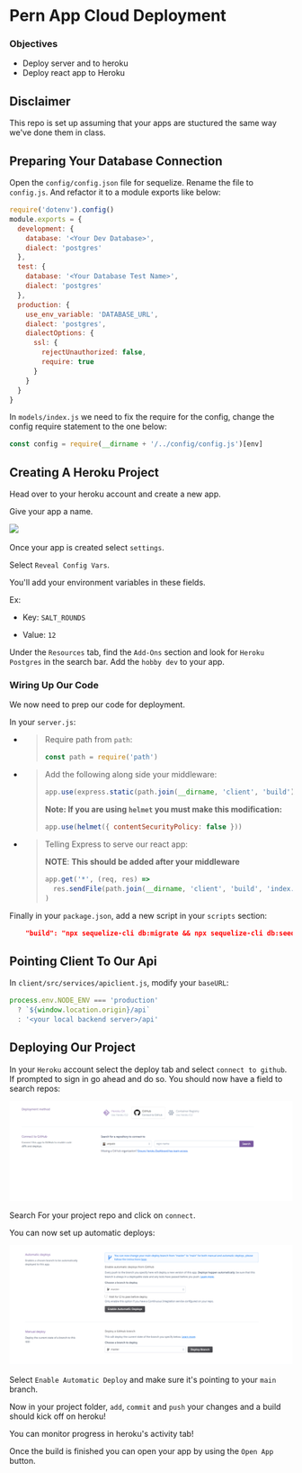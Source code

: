 # Pern App Cloud Deployment

### Objectives

- Deploy server and to heroku
- Deploy react app to Heroku

## Disclaimer

This repo is set up assuming that your apps are stuctured the same way we've done them in class.

## Preparing Your Database Connection

Open the `config/config.json` file for sequelize. Rename the file to `config.js`. And refactor it to a module exports like below:

```js
require('dotenv').config()
module.exports = {
  development: {
    database: '<Your Dev Database>',
    dialect: 'postgres'
  },
  test: {
    database: '<Your Database Test Name>',
    dialect: 'postgres'
  },
  production: {
    use_env_variable: 'DATABASE_URL',
    dialect: 'postgres',
    dialectOptions: {
      ssl: {
        rejectUnauthorized: false,
        require: true
      }
    }
  }
}
```

In `models/index.js` we need to fix the require for the config, change the config require statement to the one below:

```js
const config = require(__dirname + '/../config/config.js')[env]
```

## Creating A Heroku Project

Head over to your heroku account and create a new app.

Give your app a name.

![](images/heroku-app)

Once your app is created select `settings`.

Select `Reveal Config Vars`.

You'll add your environment variables in these fields.

Ex:

- Key:
  `SALT_ROUNDS`

- Value:
  `12`

Under the `Resources` tab, find the `Add-Ons` section and look for `Heroku Postgres` in the search bar. Add the `hobby dev` to your app.

### Wiring Up Our Code

We now need to prep our code for deployment.

In your `server.js`:

- > Require path from `path`:
  >
  > ```js
  > const path = require('path')
  > ```

- > Add the following along side your middleware:
  >
  > ```js
  > app.use(express.static(path.join(__dirname, 'client', 'build')))
  > ```
  >
  > **Note: If you are using `helmet` you **must** make this modification:**
  >
  > ```js
  > app.use(helmet({ contentSecurityPolicy: false }))
  > ```

- > Telling Express to serve our react app:
  >
  > **NOTE**: **This should be added after your middleware**
  >
  > ```js
  > app.get('*', (req, res) =>
  >   res.sendFile(path.join(__dirname, 'client', 'build', 'index.html'))
  > )
  > ```

Finally in your `package.json`, add a new script in your `scripts` section:

```json
    "build": "npx sequelize-cli db:migrate && npx sequelize-cli db:seed:all  && cd client && rm -rf build && npm install && npm run build""
```

## Pointing Client To Our Api

In `client/src/services/apiclient.js`, modify your `baseURL`:

```js
process.env.NODE_ENV === 'production'
  ? `${window.location.origin}/api`
  : '<your local backend server>/api'
```

## Deploying Our Project

In your `Heroku` account select the deploy tab and select `connect to github`. If prompted to sign in go ahead and do so. You should now have a field to search repos:

![Heroku-Github](images/heroku-github.png)

Search For your project repo and click on `connect`.

You can now set up automatic deploys:

![Deploy](images/deploy.png)

Select `Enable Automatic Deploy` and make sure it's pointing to your `main` branch.

Now in your project folder, `add`, `commit` and `push` your changes and a build should kick off on heroku!

You can monitor progress in heroku's activity tab!

Once the build is finished you can open your app by using the `Open App` button.
